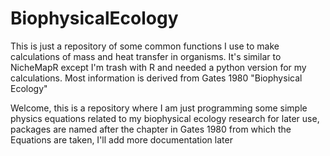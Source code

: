 # BiophysicalEcology
This is just a repository of some common functions I use to make calculations of mass and heat transfer in organisms.  It's similar to NicheMapR except I'm trash with R and needed a python version for my calculations.  Most information is derived from Gates 1980 "Biophysical Ecology"



Welcome, this is a repository where I am just programming some simple physics equations related
to my biophysical ecology research for later use, packages are named after the chapter in Gates 1980 from which the 
Equations are taken, I'll add more documentation later

